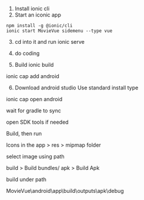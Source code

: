 


1. Install ionic cli
2. Start an iconic app
```
npm install -g @ionic/cli
ionic start MovieVue sidemenu --type vue
```

3. cd into it and run
ionic serve

4. do coding

5. Build
ionic build

ionic cap add android

6. Download android studio
Use standard install type 

ionic cap open android

wait for gradle to sync

open SDK tools if needed

Build, then run

Icons in the app > res > mipmap folder

select image using path

build > Build bundles/ apk > Build Apk

build under path

MovieVue\android\app\build\outputs\apk\debug

